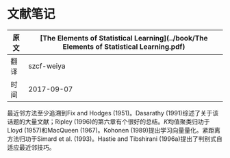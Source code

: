 # 文献笔记

| 原文   | [The Elements of Statistical Learning](../book/The Elements of Statistical Learning.pdf) |
| ---- | ---------------------------------------- |
| 翻译   | szcf-weiya                               |
| 时间   | 2017-09-07                               |

最近邻方法至少追溯到Fix and Hodges (1951)。Dasarathy (1991)综述了关于该话题的大量文献；Ripley (1996)的第六章有个很好的总结。$K$均值聚类归功于Lloyd (1957)和MacQueen (1967)。Kohonen (1989)提出学习向量量化。紧距离方法归功于Simard et al. (1993)。Hastie and Tibshirani (1996a)提出了判别式自适应最近邻技巧。
